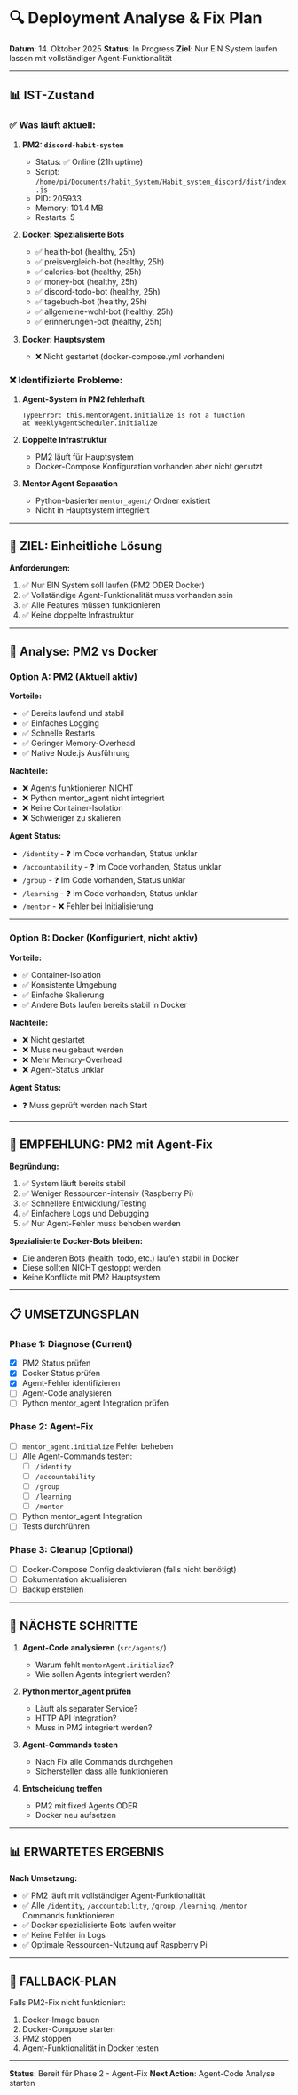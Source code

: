 # 🔍 Deployment Analyse & Fix Plan

**Datum**: 14. Oktober 2025
**Status**: In Progress
**Ziel**: Nur EIN System laufen lassen mit vollständiger Agent-Funktionalität

---

## 📊 IST-Zustand

### ✅ Was läuft aktuell:

1. **PM2: `discord-habit-system`**
   - Status: ✅ Online (21h uptime)
   - Script: `/home/pi/Documents/habit_System/Habit_system_discord/dist/index.js`
   - PID: 205933
   - Memory: 101.4 MB
   - Restarts: 5

2. **Docker: Spezialisierte Bots**
   - ✅ health-bot (healthy, 25h)
   - ✅ preisvergleich-bot (healthy, 25h)
   - ✅ calories-bot (healthy, 25h)
   - ✅ money-bot (healthy, 25h)
   - ✅ discord-todo-bot (healthy, 25h)
   - ✅ tagebuch-bot (healthy, 25h)
   - ✅ allgemeine-wohl-bot (healthy, 25h)
   - ✅ erinnerungen-bot (healthy, 25h)

3. **Docker: Hauptsystem**
   - ❌ Nicht gestartet (docker-compose.yml vorhanden)

### ❌ Identifizierte Probleme:

1. **Agent-System in PM2 fehlerhaft**
   ```
   TypeError: this.mentorAgent.initialize is not a function
   at WeeklyAgentScheduler.initialize
   ```

2. **Doppelte Infrastruktur**
   - PM2 läuft für Hauptsystem
   - Docker-Compose Konfiguration vorhanden aber nicht genutzt

3. **Mentor Agent Separation**
   - Python-basierter `mentor_agent/` Ordner existiert
   - Nicht in Hauptsystem integriert

---

## 🎯 ZIEL: Einheitliche Lösung

**Anforderungen:**
1. ✅ Nur EIN System soll laufen (PM2 ODER Docker)
2. ✅ Vollständige Agent-Funktionalität muss vorhanden sein
3. ✅ Alle Features müssen funktionieren
4. ✅ Keine doppelte Infrastruktur

---

## 🔬 Analyse: PM2 vs Docker

### Option A: PM2 (Aktuell aktiv)

**Vorteile:**
- ✅ Bereits laufend und stabil
- ✅ Einfaches Logging
- ✅ Schnelle Restarts
- ✅ Geringer Memory-Overhead
- ✅ Native Node.js Ausführung

**Nachteile:**
- ❌ Agents funktionieren NICHT
- ❌ Python mentor_agent nicht integriert
- ❌ Keine Container-Isolation
- ❌ Schwieriger zu skalieren

**Agent Status:**
- `/identity` - ❓ Im Code vorhanden, Status unklar
- `/accountability` - ❓ Im Code vorhanden, Status unklar
- `/group` - ❓ Im Code vorhanden, Status unklar
- `/learning` - ❓ Im Code vorhanden, Status unklar
- `/mentor` - ❌ Fehler bei Initialisierung

---

### Option B: Docker (Konfiguriert, nicht aktiv)

**Vorteile:**
- ✅ Container-Isolation
- ✅ Konsistente Umgebung
- ✅ Einfache Skalierung
- ✅ Andere Bots laufen bereits stabil in Docker

**Nachteile:**
- ❌ Nicht gestartet
- ❌ Muss neu gebaut werden
- ❌ Mehr Memory-Overhead
- ❌ Agent-Status unklar

**Agent Status:**
- ❓ Muss geprüft werden nach Start

---

## 🎯 EMPFEHLUNG: PM2 mit Agent-Fix

**Begründung:**
1. ✅ System läuft bereits stabil
2. ✅ Weniger Ressourcen-intensiv (Raspberry Pi)
3. ✅ Schnellere Entwicklung/Testing
4. ✅ Einfachere Logs und Debugging
5. ✅ Nur Agent-Fehler muss behoben werden

**Spezialisierte Docker-Bots bleiben:**
- Die anderen Bots (health, todo, etc.) laufen stabil in Docker
- Diese sollten NICHT gestoppt werden
- Keine Konflikte mit PM2 Hauptsystem

---

## 📋 UMSETZUNGSPLAN

### Phase 1: Diagnose (Current)
- [x] PM2 Status prüfen
- [x] Docker Status prüfen
- [x] Agent-Fehler identifizieren
- [ ] Agent-Code analysieren
- [ ] Python mentor_agent Integration prüfen

### Phase 2: Agent-Fix
- [ ] `mentor_agent.initialize` Fehler beheben
- [ ] Alle Agent-Commands testen:
  - [ ] `/identity`
  - [ ] `/accountability`
  - [ ] `/group`
  - [ ] `/learning`
  - [ ] `/mentor`
- [ ] Python mentor_agent Integration
- [ ] Tests durchführen

### Phase 3: Cleanup (Optional)
- [ ] Docker-Compose Config deaktivieren (falls nicht benötigt)
- [ ] Dokumentation aktualisieren
- [ ] Backup erstellen

---

## 🔧 NÄCHSTE SCHRITTE

1. **Agent-Code analysieren** (`src/agents/`)
   - Warum fehlt `mentorAgent.initialize`?
   - Wie sollen Agents integriert werden?

2. **Python mentor_agent prüfen**
   - Läuft als separater Service?
   - HTTP API Integration?
   - Muss in PM2 integriert werden?

3. **Agent-Commands testen**
   - Nach Fix alle Commands durchgehen
   - Sicherstellen dass alle funktionieren

4. **Entscheidung treffen**
   - PM2 mit fixed Agents ODER
   - Docker neu aufsetzen

---

## 📊 ERWARTETES ERGEBNIS

**Nach Umsetzung:**
- ✅ PM2 läuft mit vollständiger Agent-Funktionalität
- ✅ Alle `/identity`, `/accountability`, `/group`, `/learning`, `/mentor` Commands funktionieren
- ✅ Docker spezialisierte Bots laufen weiter
- ✅ Keine Fehler in Logs
- ✅ Optimale Ressourcen-Nutzung auf Raspberry Pi

---

## 🚨 FALLBACK-PLAN

Falls PM2-Fix nicht funktioniert:
1. Docker-Image bauen
2. Docker-Compose starten
3. PM2 stoppen
4. Agent-Funktionalität in Docker testen

---

**Status**: Bereit für Phase 2 - Agent-Fix
**Next Action**: Agent-Code Analyse starten

